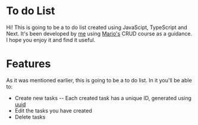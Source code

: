 # To do List

Hi! This is going to be a to do list created using JavaScipt, TypeScript and Next. It's been developed by [me] using [Mario's] CRUD course as a guidance. I hope you enjoy it and find it useful.

# Features
As it was mentioned earlier, this is going to be a to do list. In it you'll be able to:

- Create new tasks
-- Each created task has a unique ID, generated using [uuid]
- Edit the tasks you have created
- Delete tasks


[uuid]: <https://www.npmjs.com/package/uuid>
[me]: <https://www.linkedin.com/in/jpastolfi/>
[Mario's]: <https://github.com/omariosouto/>